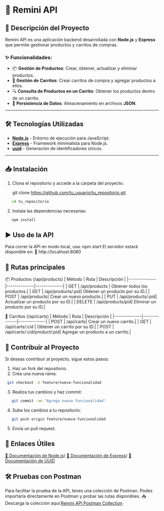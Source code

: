 # 🍷 Remini API

## 📌 Descripción del Proyecto

Remini API es una aplicación backend desarrollada con **Node.js** y **Express** que permite gestionar productos y carritos de compras.  

### ✨ Funcionalidades:
- 📦 **Gestión de Productos**: Crear, obtener, actualizar y eliminar productos.
- 🛒 **Gestión de Carritos**: Crear carritos de compra y agregar productos a ellos.
- 🔍 **Consulta de Productos en un Carrito**: Obtener los productos dentro de un carrito.
- 💾 **Persistencia de Datos**: Almacenamiento en archivos **JSON**.

---

## 🛠️ Tecnologías Utilizadas

- **[Node.js](https://nodejs.org/)** - Entorno de ejecución para JavaScript.
- **[Express](https://expressjs.com/)** - Framework minimalista para Node.js.
- **[uuid](https://www.npmjs.com/package/uuid)** - Generación de identificadores únicos.

---

## 📥 Instalación

1. Clona el repositorio y accede a la carpeta del proyecto:

   git clone https://github.com/tu_usuario/tu_repositorio.git
```bash
   cd tu_repositorio
```
2. Instala las dependencias necesarias:
```bash
   npm install
```
## ▶️ Uso de la API
  Para correr la API en modo local, usa:
  npm start
  El servidor estará disponible en:
🔗 http://localhost:8080

## 🔀 Rutas principales
  📦 Productos (/api/products)
| Método | Ruta | Descripción |
|--------------|--------------|--------------|
| GET | /api/products | Obtener todos los productos.|
| GET | /api/products/:pid| Obtener un producto por su ID.|
| POST | /api/products| Crear un nuevo producto.|
| PUT | /api/products/:pid| Actualizar un producto por su ID.|
| DELETE | /api/products/pid| Eliminar un producto por su ID.|

  🛒 Carritos (/api/carts)
| Método | Ruta | Descripción |
|--------------|--------------|--------------|
| POST | /api/carts| Crear un nuevo carrito.|
| GET | /api/carts/:cid | Obtener un carrito por su ID.|
| POST | /api/carts/:cid/product/:pid| 	Agregar un producto a un carrito.|

## 🤝 Contribuir al Proyecto
Si deseas contribuir al proyecto, sigue estos pasos:

1. Haz un fork del repositorio.
2. Crea una nueva rama:
```bash
 git checkout -b feature/nueva-funcionalidad
```
3. Realiza tus cambios y haz commit:
```bash
   git commit -am "Agrega nueva funcionalidad"
```
4. Sube los cambios a tu repositorio:
```bash
   git push origin feature/nueva-funcionalidad
```
5. Envía un pull request.

## 🔗 Enlaces Útiles
[📌 Documentación de Node.js](https://nodejs.org/docs/latest/api/))
[📌 Documentación de Express](https://expressjs.com/en/guide/routing.html))
[📌 Documentación de UUID](https://www.npmjs.com/package/uuid)

## 🛠️ Pruebas con Postman
Para facilitar la prueba de la API, tenes una colección de Postman.
Podes importarla directamente en Postman y probar las rutas disponibles.
📥 Descarga la colección aquí:[Remini API Postman Collection](/Remini/docs/Postman_Collection.json)
